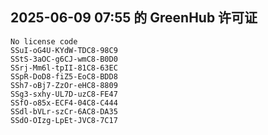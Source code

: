 ## 2025-06-09 07:55 的 GreenHub 许可证
```
No license code
SSuI-oG4U-KYdW-TDC8-98C9
SStS-3aOC-g6CJ-wmC8-B0D0
SSrj-Mm6l-tpII-81C8-63EC
SSpR-DoD8-fiZ5-EoC8-BDD8
SSh7-oBj7-ZzOr-eHC8-8809
SSg3-sxhy-UL7D-uzC8-FE47
SSfO-o85x-ECF4-04C8-C444
SSdl-bVLr-szCr-6AC8-DA35
SSdO-OIzg-LpEt-JVC8-7C17
```
